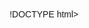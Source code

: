 !DOCTYPE html>
<html lang="en">
<head>
    <meta charset="UTF-8">
    <meta name="viewport" content="width=device-width, initial-scale=1.0">
    <style>
        /* General styles */
        body {
            background-image: url("cooking.jpeg");
            background-size: cover;
            font-family: Arial, sans-serif;
            margin: 0;
            padding: 20px;
            transition: background-color 0.5s, color 0.5s;
        }

        body.dark-theme {
            background-color: #11418a;
            color: #000000;
        }

        /* Navigation menu styles */
        nav ul {
            list-style-type: none;
            padding: 0;
            margin: 0;
            background-color: rgba(106, 9, 126, 0.5);
            display: flex;
            justify-content: space-around;
            backdrop-filter: blur(5px);
            border-radius: 10px;
            animation: fadeIn 1s ease-in-out;
        }

        nav ul li {
            margin: 0;
            padding: 10px;
        }

        nav ul li a {
            display: block;
            padding: 10px 20px;
            color: inherit;
            text-decoration: none;
            background-color: #199743;
            transition: background-color 0.3s, color 0.3s;
            border-radius: 5px;
        }

        nav ul li a:hover {
            background-color: #555;
            color: rgb(55, 137, 192);
        }

        /* Styles for elements in the dark theme */
        body.dark-theme nav ul {
            background-color: rgba(86, 97, 194, 0.1);
        }

        body.dark-theme nav ul li a {
            background-color: #350e7e;
            color: #1c9462;
        }

        body.dark-theme nav ul li a:hover {
            background-color: #666;
            color: rgb(68, 226, 108);
        }

        /* Additional styles for restaurant aesthetics */
        h1, h2, h3 {
            text-align: center;
            margin: 20px 0;
        }

        p {
            text-align: center;
        }

        #makeReservations {
            display: block;
            margin: 20px auto;
            padding: 10px 20px;
            background-color: #333;
            color: #28e617;
            border: none;
            border-radius: 5px;
            cursor: pointer;
            transition: background-color 0.3s, color 0.3s;
        }

        #makeReservations:hover {
            background-color: #555;
        }

        .container {
            max-width: 1200px;
            margin: 0 auto;
            padding: 20px;
            background-color: rgba(255, 255, 255, 0.8);
            border-radius: 10px;
            box-shadow: 0 0 10px rgba(0, 0, 0, 0.1);
            animation: slideIn 1s ease-in-out;
        }

        .menu-section img {
            display: block;
            margin: 0 auto;
            max-width: 100%;
            border-radius: 10px;
            box-shadow: 0 0 10px rgba(8, 167, 145, 0.2);
        }

        .menu-section {
            margin: 20px 0;
        }

        .menu-section h2 {
            margin-bottom: 10px;
        }

        .food-gallery {
            display: flex;
            flex-wrap: wrap;
            justify-content: center;
        }

        .food-gallery img {
            max-width: 300px;
            margin: 10px;
            border-radius: 10px;
            box-shadow: 0 0 10px rgba(195, 216, 5, 0.2);
            transition: transform 0.3s;
        }

        .food-gallery img:hover {
            transform: scale(1.1);
        }

        @keyframes fadeIn {
            from {
                opacity: 0;
            }
            to {
                opacity: 1;
            }
        }

        @keyframes slideIn {
            from {
                transform: translateY(20px);
                opacity: 0;
            }
            to {
                transform: translateY(0);
                opacity: 1;
            }
        }
    </style>
    <title>Naniwa Foods</title>
</head>
<body>
    <nav>
        <ul>
            <li><a href="#makeReservations">Make Reservations</a></li>
            <li><a href="#Address">Address</a></li>
            <li><a href="#Menu">Menu</a></li>
            <li><a href="#Drinks">Drinks</a></li>
            <li><a href="#Gallery">Gallery</a></li>
        </ul>
    </nav>

    <button id="themeButton">Naniwa Foods</button>

    <div class="container" id="Address">
        <h1>Welcome to Naniwa Foods</h1>
        <p>1020 Lavida St, Lala Land</p>
        <div class="Team shape">
            <img src="team-shape.svg" alt="Team shape">
    </div>

    <div class="container menu-section" id="Menu">
        <h2>Menu</h2>
        <h3>Lunch</h3>
        <h3>Dinner</h3>
        <p>Consuming Raw or Undercooked Meats, Poultry, Seafood, Shellfish, or Eggs May increase your risk of Foodborne Illness.</p>
        <div class="food-gallery">
            <img src="menu-item-2.png" alt="Menu item 1">
            <img src="OIP.jpeg" alt="Menu item 2">
            <img src="menu-item-3.png" alt="Menu item 3">
        </div>
    </div>

    <div class="container menu-section" id="Drinks">
        <h2>Drinks</h2>
        <h3>Beer</h3>
        <h3>Wine</h3>
        <h3>Cocktails</h3>
        <h3>Spirits</h3>
        <p>There are a variety of drinks available in our restaurant.</p>
        <div class="Drinks">
            <img src="drink 2.jpeg" alt="Menu item 1">
            <img src="drink.jpeg" alt="Menu item 2">
    </div>

    <div class="container menu-section" id="Gallery">
        <h2>Gallery</h2>
        <div class="food-gallery">
            <img src="gallery-8.jpg" alt="gallery 1">
            <img src="gallery-7.jpg" alt="gallery 2">
        </div>
    </div>

    <script>
        document.getElementById('themeButton').addEventListener('click', function() {
            document.body.classList.toggle('dark-theme');
        });
    </script>
</body>
</html>
